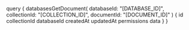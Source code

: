 query {
    databasesGetDocument(
        databaseId: "[DATABASE_ID]",
        collectionId: "[COLLECTION_ID]",
        documentId: "[DOCUMENT_ID]"
    ) {
        id
        collectionId
        databaseId
        createdAt
        updatedAt
        permissions
        data
    }
}
